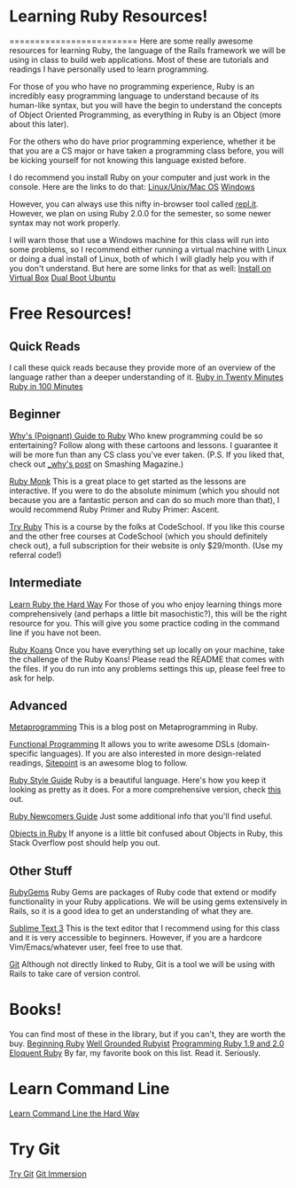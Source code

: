 # Learning Ruby Resources!
========================= 
Here are some really awesome resources for learning Ruby, the language of the Rails framework we will be using in class to build web applications. Most of these are tutorials and readings I have personally used to learn programming. 

For those of you who have no programming experience, Ruby is an incredibly easy programming language to understand because of its human-like syntax, but you will have the begin to understand the concepts of Object Oriented Programming, as everything in Ruby is an Object (more about this later). 

For the others who do have prior programming experience, whether it be that you are a CS major or have taken a programming class before, you will be kicking yourself for not knowing this language existed before.

I do recommend you install Ruby on your computer and just work in the console. Here are the links to do that:
[Linux/Unix/Mac OS](https://www.ruby-lang.org/en/downloads/) 
[Windows](http://rubyinstaller.org/)

However, you can always use this nifty in-browser tool called [repl.it](http://repl.it/). However, we plan on using Ruby 2.0.0 for the semester, so some newer syntax may not work properly.

I will warn those that use a Windows machine for this class will run into some problems, so I recommend either running a virtual machine with Linux or doing a dual install of Linux, both of which I will gladly help you with if you don't understand. But here are some links for that as well:
[Install on Virtual Box](http://www.wikihow.com/Install-Ubuntu-on-VirtualBox)
[Dual Boot Ubuntu](https://help.ubuntu.com/community/WindowsDualBoot)

# Free Resources!

## Quick Reads
I call these quick reads because they provide more of an overview of the language rather than a deeper understanding of it.
[Ruby in Twenty Minutes](https://www.ruby-lang.org/en/documentation/quickstart/)
[Ruby in 100 Minutes](http://tutorials.jumpstartlab.com/projects/ruby_in_100_minutes.html)

## Beginner
[Why's (Poignant) Guide to Ruby](http://mislav.uniqpath.com/poignant-guide/)
Who knew programming could be so entertaining? Follow along with these cartoons and lessons. I guarantee it will be more fun than any CS class you've ever taken.
(P.S. If you liked that, check out [_why's post](http://www.smashingmagazine.com/2010/05/15/why-a-tale-of-a-post-modern-genius/) on Smashing Magazine.)

[Ruby Monk](https://rubymonk.com/) 
This is a great place to get started as the lessons are interactive. If you were to do the absolute minimum (which you should not because you are a fantastic person and can do so much more than that), I would recommend Ruby Primer and Ruby Primer: Ascent.

[Try Ruby](http://tryruby.org/levels/1/challenges/0)
This is a course by the folks at CodeSchool. If you like this course and the other free courses at CodeSchool (which you should definitely check out), a full subscription for their website is only $29/month. (Use my referral code!)

## Intermediate
[Learn Ruby the Hard Way](http://ruby.learncodethehardway.org/book/)
For those of you who enjoy learning things more comprehensively (and perhaps a little bit masochistic?), this will be the right resource for you. This will give you some practice coding in the command line if you have not been.

[Ruby Koans](http://rubykoans.com/)
Once you have everything set up locally on your machine, take the challenge of the Ruby Koans! Please read the README that comes with the files. If you do run into any problems settings this up, please feel free to ask for help.

## Advanced
[Metaprogramming](http://yehudakatz.com/2009/11/15/metaprogramming-in-ruby-its-all-about-the-self/)
This is a blog post on Metaprogramming in Ruby. 

[Functional Programming](http://www.sitepoint.com/series/functional-programming-techniques-with-ruby/)
It allows you to write awesome DSLs (domain-specific languages). If you are also interested in more design-related readings, [Sitepoint](http://sitepoint.com) is an awesome blog to follow.

[Ruby Style Guide](https://github.com/styleguide/ruby)
Ruby is a beautiful language. Here's how you keep it looking as pretty as it does. For a more comprehensive version, check [this](https://github.com/bbatsov/ruby-style-guide) out.

[Ruby Newcomers Guide](http://ruby-doc.org/docs/Newcomers/ruby.html)
Just some additional info that you'll find useful.

[Objects in Ruby](http://stackoverflow.com/questions/4967556/ruby-craziness-class-vs-object)
If anyone is a little bit confused about Objects in Ruby, this Stack Overflow post should help you out.

## Other Stuff
[RubyGems](http://guides.rubygems.org/)
Ruby Gems are packages of Ruby code that extend or modify functionality in your Ruby applications. We will be using gems extensively in Rails, so it is a good idea to get an understanding of what they are.

[Sublime Text 3](http://www.sublimetext.com/3)
This is the text editor that I recommend using for this class and it is very accessible to beginners. However, if you are a hardcore Vim/Emacs/whatever user, feel free to use that.

[Git](http://git-scm.com/book/en/Getting-Started-About-Version-Control)
Although not directly linked to Ruby, Git is a tool we will be using with Rails to take care of version control.

# Books! 
You can find most of these in the library, but if you can't, they are worth the buy.
[Beginning Ruby](http://www.amazon.com/Beginning-Ruby-Novice-Professional-Experts/dp/1430223634)
[Well Grounded Rubyist](http://www.amazon.com/Well-Grounded-Rubyist-David-Black/dp/1933988657/ref=sr_1_1?s=books&ie=UTF8&qid=1390036971&sr=1-1&keywords=well+grounded+rubyist)
[Programming Ruby 1.9 and 2.0](http://www.amazon.com/Programming-Ruby-1-9-2-0-Programmers/dp/1937785491/ref=sr_1_1?s=books&ie=UTF8&qid=1390036986&sr=1-1&keywords=programming+ruby)
[Eloquent Ruby](http://www.amazon.com/Eloquent-Ruby-Addison-Wesley-Professional/dp/0321584104/ref=sr_1_1?s=books&ie=UTF8&qid=1390037011&sr=1-1&keywords=eloquent+ruby) By far, my favorite book on this list. Read it. Seriously.

# Learn Command Line
[Learn Command Line the Hard Way](http://cli.learncodethehardway.org/book/)

# Try Git
[Try Git](http://try.github.io/)
[Git Immersion](http://gitimmersion.com/)